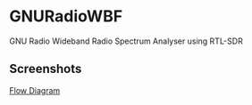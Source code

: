 # GNURadioWBF
GNU Radio Wideband Radio Spectrum Analyser using RTL-SDR

Screenshots
-----------

[Flow Diagram](https://github.com/siddharthdeore/GNURadioWBF/blob/master/GRC-Flow-Diagram.png)
